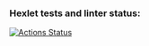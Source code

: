 ### Hexlet tests and linter status:
[![Actions Status](https://github.com/isyambo/qa-engineer-project-85/actions/workflows/hexlet-check.yml/badge.svg)](https://github.com/isyambo/qa-engineer-project-85/actions)